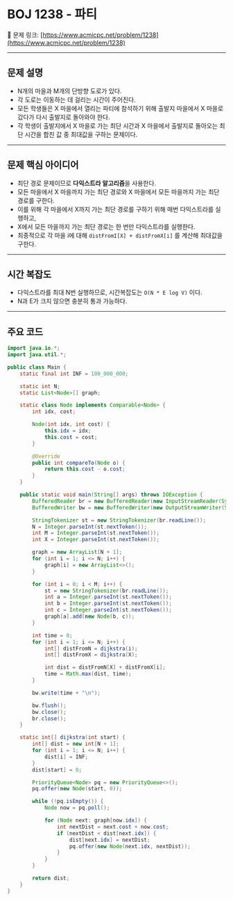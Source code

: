 # BOJ 1238 - 파티

🔗 문제 링크: [https://www.acmicpc.net/problem/1238](https://www.acmicpc.net/problem/1238)

---

## 문제 설명

- N개의 마을과 M개의 단방향 도로가 있다.
- 각 도로는 이동하는 데 걸리는 시간이 주어진다.
- 모든 학생들은 X 마을에서 열리는 파티에 참석하기 위해 출발지 마을에서 X 마을로 갔다가 다시 출발지로 돌아와야 한다.
- 각 학생이 출발지에서 X 마을로 가는 최단 시간과 X 마을에서 출발지로 돌아오는 최단 시간을 합친 값 중 최대값을 구하는 문제이다.

---

## 문제 핵심 아이디어

- 최단 경로 문제이므로 **다익스트라 알고리즘**을 사용한다.
- 모든 마을에서 X 마을까지 가는 최단 경로와 X 마을에서 모든 마을까지 가는 최단 경로를 구한다.
- 이를 위해 각 마을에서 X까지 가는 최단 경로를 구하기 위해 매번 다익스트라를 실행하고,
- X에서 모든 마을까지 가는 최단 경로는 한 번만 다익스트라를 실행한다.
- 최종적으로 각 마을 i에 대해 `distFromI[X] + distFromX[i]` 를 계산해 최대값을 구한다.

---

## 시간 복잡도

- 다익스트라를 최대 N번 실행하므로, 시간복잡도는 `O(N * E log V)` 이다.
- N과 E가 크지 않으면 충분히 통과 가능하다.

---

## 주요 코드

```java
import java.io.*;
import java.util.*;

public class Main {
    static final int INF = 100_000_000;

    static int N;
    static List<Node>[] graph;

    static class Node implements Comparable<Node> {
        int idx, cost;

        Node(int idx, int cost) {
            this.idx = idx;
            this.cost = cost;
        }

        @Override
        public int compareTo(Node o) {
            return this.cost - o.cost;
        }
    }

    public static void main(String[] args) throws IOException {
        BufferedReader br = new BufferedReader(new InputStreamReader(System.in));
        BufferedWriter bw = new BufferedWriter(new OutputStreamWriter(System.out));

        StringTokenizer st = new StringTokenizer(br.readLine());
        N = Integer.parseInt(st.nextToken());
        int M = Integer.parseInt(st.nextToken());
        int X = Integer.parseInt(st.nextToken());

        graph = new ArrayList[N + 1];
        for (int i = 1; i <= N; i++) {
            graph[i] = new ArrayList<>();
        }

        for (int i = 0; i < M; i++) {
            st = new StringTokenizer(br.readLine());
            int a = Integer.parseInt(st.nextToken());
            int b = Integer.parseInt(st.nextToken());
            int c = Integer.parseInt(st.nextToken());
            graph[a].add(new Node(b, c));
        }

        int time = 0;
        for (int i = 1; i <= N; i++) {
            int[] distFromN = dijkstra(i);
            int[] distFromX = dijkstra(X);

            int dist = distFromN[X] + distFromX[i];
            time = Math.max(dist, time);
        }

        bw.write(time + "\n");

        bw.flush();
        bw.close();
        br.close();
    }

    static int[] dijkstra(int start) {
        int[] dist = new int[N + 1];
        for (int i = 1; i <= N; i++) {
            dist[i] = INF;
        }
        dist[start] = 0;

        PriorityQueue<Node> pq = new PriorityQueue<>();
        pq.offer(new Node(start, 0));

        while (!pq.isEmpty()) {
            Node now = pq.poll();

            for (Node next: graph[now.idx]) {
                int nextDist = next.cost + now.cost;
                if (nextDist < dist[next.idx]) {
                    dist[next.idx] = nextDist;
                    pq.offer(new Node(next.idx, nextDist));
                }
            }
        }

        return dist;
    }
}
```